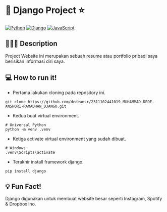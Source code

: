 # 🚀 Django Project ⭐
[![Python](https://img.shields.io/badge/Python-3776AB?logo=python&logoColor=fff)](#)
[![Django](https://img.shields.io/badge/Django-%23092E20.svg?logo=django&logoColor=white)](#)
[![JavaScript](https://shields.io/badge/JavaScript-F7DF1E?logo=JavaScript&logoColor=000&style=flat-square)](#)
## 🧑🏻‍💻 Description
Project Website ini merupakan sebuah resume atau portfolio pribadi saya berisikan informasi diri saya.
## 💻 How to run it!
* Pertama lakukan cloning pada repository ini.
```shell
git clone https://github.com/dedeansr/2311102441019_MUHAMMAD-DEDE-ANSHORI-RAMADHAN_DJANGO.git
```
* Kedua buat virtual environment.
```shell
# Universal Python
python -m venv .venv
```
* Ketiga activate virtual environment yang sudah dibuat.
```shell
# Windows
.venv\Scripts\activate
```
* Terakhir install framework django.
```shell
pip install django
```
## 💡 Fun Fact!
Django digunakan untuk membuat website besar seperti Instagram, Spotify & Dropbox lho. 
